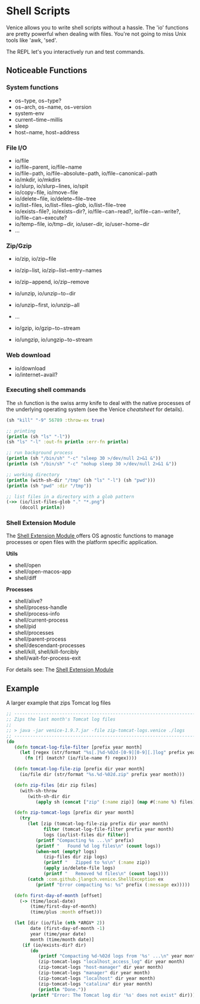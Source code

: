 # Shell Scripts

Venice allows you to write shell scripts without a hassle. The 'io' functions
are pretty powerful when dealing with files. You're not going to miss Unix tools
like 'awk, 'sed'.

The REPL let's you interactively run and test commands.

## Noticeable Functions 

### System functions

- os−type, os−type? 
- os−arch, os−name, os−version
- system-env
- current−time−millis
- sleep 
- host−name, host−address


### File I/O

- io/file 
- io/file−parent, io/file−name
- io/file−path, io/file−absolute−path, io/file−canonical−path 
- io/mkdir, io/mkdirs 
- io/slurp, io/slurp−lines, io/spit 
- io/copy−file, io/move−file
- io/delete−file, io/delete−file−tree 
- io/list−files, io/list−files−glob, io/list−file−tree 
- io/exists−file?, io/exists−dir?, io/file−can−read?, io/file−can−write?, io/file−can−execute?
- io/temp−file, io/tmp−dir, io/user−dir, io/user−home−dir 	
- ...


### Zip/Gzip

- io/zip, io/zip−file 
- io/zip−list, io/zip−list−entry−names 
- io/zip−append, io/zip−remove
- io/unzip, io/unzip−to−dir
- io/unzip−first, io/unzip−all
- ...

- io/gzip, io/gzip−to−stream 
- io/ungzip, io/ungzip−to−stream


### Web download

- io/download 
- io/internet−avail?


### Executing shell commands 

The `sh` function is the swiss army knife to deal with the native processes of the 
underlying operating system (see the Venice _cheatsheet_ for details).

```clojure
(sh "kill" "-9" 56789 :throw-ex true)

;; printing 
(println (sh "ls" "-l"))
(sh "ls" "-l" :out-fn println :err-fn println)

;; run background process
(println (sh "/bin/sh" "-c" "sleep 30 >/dev/null 2>&1 &")) 
(println (sh "/bin/sh" "-c" "nohup sleep 30 >/dev/null 2>&1 &"))

;; working directory
(println (with-sh-dir "/tmp" (sh "ls" "-l") (sh "pwd")))
(println (sh "pwd" :dir "/tmp"))

;; list files in a directory with a glob pattern
(->> (io/list-files-glob "." "*.png")
     (docoll println))
```


### Shell Extension Module

The [Shell Extension Module ](ext-shell.md) offers OS agnostic functions to manage processes or 
open files with the platform specific application.

**Utils**

- shell/open
- shell/open-macos-app
- shell/diff

**Processes**

- shell/alive?
- shell/process-handle
- shell/process-info
- shell/current-process
- shell/pid
- shell/processes
- shell/parent-process
- shell/descendant-processes
- shell/kill, shell/kill-forcibly
- shell/wait-for-process-exit

For details see: The [Shell Extension Module ](ext-shell.md)



## Example

A larger example that zips Tomcat log files

```clojure
;; -------------------------------------------------------------------------------
;; Zips the last month's Tomcat log files
;;
;; > java -jar venice-1.9.7.jar -file zip-tomcat-logs.venice ./logs
;; -------------------------------------------------------------------------------
(do
   (defn tomcat-log-file-filter [prefix year month]
     (let [regex (str/format "%s[.]%d-%02d-[0-9][0-9][.]log" prefix year month)]
       (fn [f] (match? (io/file-name f) regex))))

   (defn tomcat-log-file-zip [prefix dir year month]
     (io/file dir (str/format "%s.%d-%02d.zip" prefix year month)))

   (defn zip-files [dir zip files]
     (with-sh-throw
        (with-sh-dir dir
           (apply sh (concat ["zip" (:name zip)] (map #(:name %) files))))))

   (defn zip-tomcat-logs [prefix dir year month]
     (try
        (let [zip (tomcat-log-file-zip prefix dir year month)
              filter (tomcat-log-file-filter prefix year month)
              logs (io/list-files dir filter)]
           (printf "Compacting %s ...\n" prefix)
           (printf "   Found %d log files\n" (count logs))
           (when-not (empty? logs)
              (zip-files dir zip logs)
              (printf "   Zipped to %s\n" (:name zip))
              (apply io/delete-file logs)
              (printf "   Removed %d files\n" (count logs))))
        (catch :com.github.jlangch.venice.ShellException ex
           (printf "Error compacting %s: %s" prefix (:message ex)))))

   (defn first-day-of-month [offset]
     (-> (time/local-date) 
         (time/first-day-of-month) 
         (time/plus :month offset)))

   (let [dir (io/file (nth *ARGV* 2))
         date (first-day-of-month -1)
         year (time/year date)
         month (time/month date)]
      (if (io/exists-dir? dir)
         (do
            (printf "Compacting %d-%02d logs from '%s' ...\n" year month dir)
            (zip-tomcat-logs "localhost_access_log" dir year month)
            (zip-tomcat-logs "host-manager" dir year month)
            (zip-tomcat-logs "manager" dir year month)
            (zip-tomcat-logs "localhost" dir year month)
            (zip-tomcat-logs "catalina" dir year month)
            (println "Done."))
         (printf "Error: The Tomcat log dir '%s' does not exist" dir))))
```

